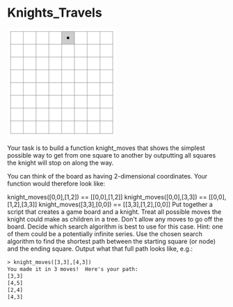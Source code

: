 # Knights_Travels
![Image Hover Text](/tour.gif)

Your task is to build a function knight_moves that shows the simplest possible way to get from one square to another by outputting all squares the knight will stop on along the way.

You can think of the board as having 2-dimensional coordinates. Your function would therefore look like:

knight_moves([0,0],[1,2]) == [[0,0],[1,2]]
knight_moves([0,0],[3,3]) == [[0,0],[1,2],[3,3]]
knight_moves([3,3],[0,0]) == [[3,3],[1,2],[0,0]]
Put together a script that creates a game board and a knight.
Treat all possible moves the knight could make as children in a tree. Don't allow any moves to go off the board.
Decide which search algorithm is best to use for this case. Hint: one of them could be a potentially infinite series.
Use the chosen search algorithm to find the shortest path between the starting square (or node) and the ending square. Output what that full path looks like, e.g.:

    > knight_moves([3,3],[4,3])
    You made it in 3 moves!  Here's your path:
    [3,3]
    [4,5]
    [2,4]
    [4,3]
